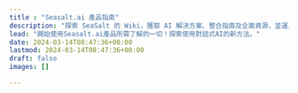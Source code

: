 ```yaml
---
title : "Seasalt.ai 產品指南"
description: "探索 SeaSalt 的 Wiki，獲取 AI 解決方案、整合指南及全面資源，並運用尖端 AI 技術，來提升團隊或個人的工作流程。"
lead: "開始使用Seasalt.ai產品所需了解的一切！探索使用對話式AI的新方法。"
date: 2024-03-14T08:47:36+00:00
lastmod: 2024-03-14T08:47:36+00:00
draft: false
images: []

---
```

